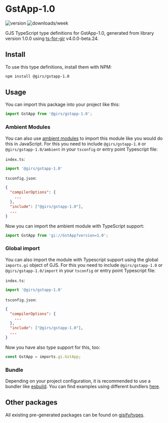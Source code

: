 
# GstApp-1.0

![version](https://img.shields.io/npm/v/@girs/gstapp-1.0)
![downloads/week](https://img.shields.io/npm/dw/@girs/gstapp-1.0)


GJS TypeScript type definitions for GstApp-1.0, generated from library version 1.0.0 using [ts-for-gir](https://github.com/gjsify/ts-for-gir) v4.0.0-beta.24.


## Install

To use this type definitions, install them with NPM:
```bash
npm install @girs/gstapp-1.0
```

## Usage

You can import this package into your project like this:
```ts
import GstApp from '@girs/gstapp-1.0';
```

### Ambient Modules

You can also use [ambient modules](https://github.com/gjsify/ts-for-gir/tree/main/packages/cli#ambient-modules) to import this module like you would do this in JavaScript.
For this you need to include `@girs/gstapp-1.0` or `@girs/gstapp-1.0/ambient` in your `tsconfig` or entry point Typescript file:

`index.ts`:
```ts
import '@girs/gstapp-1.0'
```

`tsconfig.json`:
```json
{
  "compilerOptions": {
    ...
  },
  "include": ["@girs/gstapp-1.0"],
  ...
}
```

Now you can import the ambient module with TypeScript support: 

```ts
import GstApp from 'gi://GstApp?version=1.0';
```

### Global import

You can also import the module with Typescript support using the global `imports.gi` object of GJS.
For this you need to include `@girs/gstapp-1.0` or `@girs/gstapp-1.0/import` in your `tsconfig` or entry point Typescript file:

`index.ts`:
```ts
import '@girs/gstapp-1.0'
```

`tsconfig.json`:
```json
{
  "compilerOptions": {
    ...
  },
  "include": ["@girs/gstapp-1.0"],
  ...
}
```

Now you have also type support for this, too:

```ts
const GstApp = imports.gi.GstApp;
```

### Bundle

Depending on your project configuration, it is recommended to use a bundler like [esbuild](https://esbuild.github.io/). You can find examples using different bundlers [here](https://github.com/gjsify/ts-for-gir/tree/main/examples).

## Other packages

All existing pre-generated packages can be found on [gjsify/types](https://github.com/gjsify/types).

